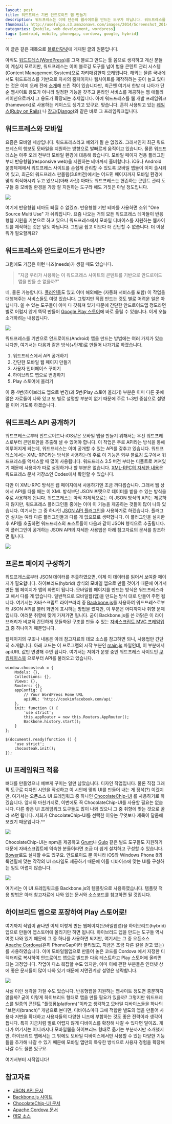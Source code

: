 ```yaml
---
layout: post
title: 워드프레스 기반 안드로이드 앱 만들기
description: 워드프레스는 이제 단순히 웹사이트를 만드는 도구가 아닙니다. 워드프레스를 이용하면 다양한 웹서비스와 모바일 앱들을 쉽게 만들 수도 있습니다. 모바일 안드로이드 앱도 그 중 하나입니다.
thumbnail: http://usefulpa.s3.amazonaws.com/images/2014/Screenshot_20140213_113109.png
categories: [mobile, web development, wordpress] 
tags: [android, mobile, phonegap, cordova, google, hybrid]
---
```


<div class="alert alert-info">
  이 글은 같은 제목으로 <a href="http://www.bloter.net/archives/181062" target="_blank">블로터닷넷</a>에 게재된 글의 원문입니다.
</div>  

아직도 [워드프레스(WordPress)](http://wordpress.org/)를 그저 블로그 만드는 툴 쯤으로 생각하고 계신 분들이 계실지 모르지만, 워드프레스는 이미 블로깅 도구를 넘어 범용 콘텐트 관리 시스템(Content Management System)으로 자리매김한지 오래입니다. 해외는 물론 국내에서도 워드프레스를 기반으로 자사의 홈페이지나 웹사이트를 제작하려는 곳이 늘고 있다는 것은 이미 오래 전에 [소개](/2012/03/17/creating-static-website-with-wordpress/)해 드린 적이 있습니다만, 최근엔 여기서 한발 더 나아가 단순 웹사이트 용도가 아니라 일정한 기능을 갖추고 온라인 서비스를 제공하는 웹 애플리케이션으로까지 그 용도가 확장되는 추세입니다. 아예 워드프레스를 웹 개발 프레임워크(framework)로 사용하는 케이스도 생기고 있구요. 맞습니다. 흔히 사용되고 있는 [레일스(Ruby on Rails)](http://rubyonrails.org/) 나 [장고(Django)](https://www.djangoproject.com/)와 같은 바로 그 프레임워크입니다.

워드프레스와 모바일
-----

요즘은 모바일 세상입니다. 워드프레스라고 예외가 될 순 없겠죠. 그래서인지 최근 워드프레스의 행보도 모바일을 지원하는 방향으로 발빠르게 움직이고 있습니다. 물론 워드프레스는 아주 오래 전부터 모바일 환경에 대응해 왔습니다. 모바일 페이지 전용 플러그인부터 반응형웹(responsive web)을 지원하는 테마까지 즐비합니다. iOS나 Android 운영체제에서 워드프레스 사이트를 손쉽게 관리할 수 있도록 모바일 앱들이 이미 출시되어 있고, 최근의 워드프레스 판올림(3.8버전)에서는 어드민 페이지까지 모바일 환경에 맞춰 최적화시켜 두고 있으니(아래 사진) 아마도 워드프레스는 현존하는 콘텐트 관리 도구들 중 모바일 환경을 가장 잘 지원하는 도구라 해도 거짓은 아닐 정도입니다.

![](https://usefulpa.s3.amazonaws.com/images/2014/Screenshot_20140213_113109.png)

여기에 반응형웹 테마도 빠질 수 없겠죠. 반응형웹 기반 테마를 사용하면 소위 "One Source Multi Use" 가 쉬워집니다. 요즘 나오는 거의 모든 워드프레스 테마들이 반응형웹 지원을 기본으로 하고 있으니 워드프레스에서 모바일 디바이스를 지원하는 웹사이트를 제작하는 것은 일도 아닙니다. 그만큼 쉽고 이보다 더 간단할 수 없습니다. 더 이상 뭐가 필요할까요?

워드프레스와 안드로이드가 만나면?
-----

그럼에도 가끔은 이런 니즈(needs)가 생길 때도 있습니다. 

> "지금 우리가 사용하는 이 워드프레스 사이트의 콘텐트를 기반으로 안드로이드 앱을 만들 순 없을까?"

네, 물론 가능합니다. [플러인들](http://premium.wpmudev.org/blog/5-plugins-to-turn-wordpress-into-a-mobile-app/)도 있고 이미 해외에는 (자동화 서비스를 포함) 이 작업을 대행해주는 서비스들도 여럿 있습니다. 그렇지만 직접 만드는 것도 별로 어려운 일은 아닙니다. 쓸 수 있는 도구들이 이미 다 갖춰져 있기 때문에 간단한 안드로이드앱 정도라면 별로 어렵지 않게 뚝딱 만들어 [Google Play 스토어](https://play.google.com/store)에 바로 올릴 수 있습니다. 이게 오늘 소개하려는 내용입니다. 

![](https://usefulpa.s3.amazonaws.com/images/2014/Screenshot_20140213_113936.png)

워드프레스를 기반으로 안드로이드(Android) 앱을 만드는 방법에는 여러 가지가 있습니다만, 여기서는 다음과 같은 방식(+단계)로 만들어 나가기로 하겠습니다.

1. 워드프레스에서 API 공개하기
2. 간단한 모바일 웹 페이지 만들기
3. 사용자 인터페이스 꾸미기
4. 하이브리드 앱으로 변경하기
5. Play 스토어에 올리기

이 중 4번(하이브리드 앱으로 변경)과 5번(Play 스토어 올리기) 부분은 이미 다른 곳에 많은 자료들이 나와 있고 또 별로 설명할 부분이 없기 때문에 주로 1~3번 중심으로 설명을 이어 가도록 하겠습니다.

워드프레스 API 공개하기
-----

워드프레스로부터 안드로이드나 iOS같은 모바일 앱을 만들기 위해서는 우선 워드프레스로부터 콘텐트만을 추출해 낼 수 있어야 합니다. 이 작업은 주로 API라는 방식을 통해 이루어지게 되는데, 워드프레스는 이미 공개할 수 있는 API를 갖추고 있습니다. 워드프레스에서는 XML-RPC라는 방식을 사용하는데 주로 이 기능은 외부 블로깅 도구에서 워드프레스를 액세스할 때 많이 사용됩니다. 워드프레스 3.5 버전 부터는 디폴트로 켜져있기 때문에 사용자가 따로 설정하거나 할 부분은 없습니다. [XML-RPC의 자세한 내용](http://codex.wordpress.org/XML-RPC_Support)은 워드프레스 문서 저장소인 Codex에서 확인할 수 있습니다. 

다만 이 XML-RPC 방식은 웹 페이지에서 사용하기엔 조금 까다롭습니다. 그래서 웹 상에서 API를 다룰 때는 이 XML 방식보단 JSON 포맷으로 데이터를 받을 수 있는 방식을 주로 사용하게 됩니다. 워드프레스는 아직 자체적으로는 이 JSON 방식의 API는 제공하지 않지만, 워드프레스 플러그인들 중에는 이미 이 기능을 제공하는 것들이 많이 나와 있습니다. 여기서는 그 중 하나인 [JSON API 플러그인](http://wordpress.org/plugins/json-api/)을 사용하기로 하겠습니다. 플러그인 설치는 여타 다른 플러그인들과 다를 게 없으므로 생략합니다. 이 플러그인을 설치한 후 API를 호출하면 워드프레스의 포스트들이 다음과 같이 JSON 형식으로 추출됩니다. 이 플러그인이 공개하는 JSON API의 자세한 사용법은 아래 참고자료의 문서를 참조하면 됩니다.

![](https://usefulpa.s3.amazonaws.com/images/2014/Screenshot_20140213_115801.png)

프론트 페이지 구성하기
-----

워드프레스로부터 JSON 데이터를 추출하였으면, 이제 이 데이터를 읽어서 보여줄 페이지가 필요합니다. 하이브리드(hybrid) 방식의 모바일 앱으로 만들 것이기 때문에 여기서 만든 웹 페이지가 앱의 화면이 됩니다. 모바일웹 페이지를 만드는 방식은 워드프레스라고 해서 다를 게 없습니다. 일반적으로 모바일웹(앱)을 만드는 방식 대로 만들어 주면 됩니다. 여기서는 자바스크립트 라이브러리 중 [Backbone.js](http://backbonejs.org/)를 사용하여 워드프레스로부터 JSON API를 불러 화면에 표시하는 방법을 썼지만, 이 부분은 어디까지나 취향 문제입니다. 여러분 취향에 맞게 가져가면 됩니다. 굳이 Backbone.js를 쓴 까닭은 이 라이브러리가 비교적 간단하게 모듈화된 구조를 만들 수 있는 [자바스크립트 MVC 프레임워크](http://todomvc.com/) 중 하나이기 때문입니다.

웹페이지의 구조나 내용은 아래 참고자료의 데모 소스를 참고하면 되니, 사용법만 간단히 소개합니다. 아래 코드는 이 프로그램의 시작 부분인 [main.js](https://github.com/usefulparadigm/chocosteak/blob/master/app/scripts/main.js) 파일인데, 이 부분에서 apiURL 값만 변경해 주면 됩니다. 여기서는 저희가 운영 중인 워드프레스 사이트인 [쿠킹페이스북](http://cookinfacebook.com/) 으로부터 API를 불러오고 있습니다.

	window.chocosteak = {
	    Models: {},
	    Collections: {},
	    Views: {},
	    Routers: {},
	    appConfig: {
	        // Your WordPress Home URL
	        apiURL: 'http://cookinfacebook.com/api'
	    },
	    init: function () {
	        'use strict';
	        this.appRouter = new this.Routers.AppRouter();
	        Backbone.history.start();
	    }
	};
	
	$(document).ready(function () {
	    'use strict';
	    chocosteak.init();
	});

UI 프레임워크 적용
-----

뼈대를 만들었으니 예쁘게 꾸미는 일만 남았습니다. 디자인 작업입니다. 물론 직접 그래픽 도구로 디자인 시안을 작성하고 이 시안에 맞춰 UI를 만들어 내는 게 정석(?) 이겠지만, 여기서는 오픈소스 UI 프레임워크 중 하나인 [ChocolateChip-UI](http://www.chocolatechip-ui.com/) 를 사용하기로 하겠습니다. 앞서와 마찬가지로, 이번에도 꼭 ChocolateChip-UI를 사용할 필요는 없습니다. 다른 좋은 UI 프레임워크 도구들도 많이 나와 있으니 그 중 취향에 맞는 것으로 골라 쓰면 됩니다. 저희가 ChocolateChip-UI를 선택한 이유는 무엇보다 제목이 달콤해 보였기 때문입니다.^^

![](https://usefulpa.s3.amazonaws.com/images/2014/chocochipuishot.png)

ChocolateChip-UI는 npm을 제공하고 [Grunt](http://gruntjs.com/)나 [Gulp](http://gulpjs.com/) 같은 빌드 도구들도 지원하기 때문에 자바스크립트에 익숙한 분들이라면 조금 더 쉽게 설치하고 구성할 수 있습니다. [Bower](http://bower.io/)로도 설치할 수도 있구요. 안드로이드 뿐 아니라 iOS와 Windows Phone 8의 룩앤필에 맞는 각각의 UI 스타일도 제공하기 때문에 이들 디바이스에 맞는 UI를 구성하는 일도 어렵지 않습니다.

![](https://usefulpa.s3.amazonaws.com/images/2014/chocochipuidemo.png)

여기서는 이 UI 프레임워크를 Backbone.js의 템플릿으로 사용하였습니다. 템플릿 적용 방법은 아래 참고자료에 나와 있는 문서와 소스코드를 참고하면 될 것입니다.

하이브리드 앱으로 포장하여 Play 스토어로!
-----

여기까지 작업이 끝나면 이제 이렇게 만든 웹페이지(모바일웹앱)을 하이브리드(hybrid) 앱으로 만들어 앱스토어에 올리기만 하면 됩니다. 하이브리드 앱을 만드는 도구들 역시 여럿 나와 있기 때문에 그 중 하나를 사용하면 되지만, 여기서는 그 중 오픈소스 [Apache Cordova](http://cordova.apache.org/)(흔히 PhoneGap이라 불리웠고, 지금은 조금 다른 길을 걷고 있는)를 사용하였습니다.  이미 모바일웹앱으로 만들어 놓은 코드를 Cordova 에서 지정한 디렉터리로 복사하여 안드로이드 앱으로 빌드한 다음 테스트하고 Play 스토어에 올리면 되는 과정입니다. 작업이 다소 복잡할 수도 있지만, 이미 이에 관한 부분들은 인터넷 상에 좋은 문서들이 많이 나와 있기 때문에 지면관계상 설명은 생략합니다.

![](https://usefulpa.s3.amazonaws.com/images/2014/cookinfbongoogleplay.png)

사실 이런 생각을 가질 수도 있습니다. 반응형웹을 지원하는 웹사이트 정도면 충분하지 않을까? 굳이 이렇게 하이브리드 형태로 앱을 만들 필요가 있을까? 그렇지만 워드프레스를 일종의 콘텐트 "플랫폼(platform)"이라고 생각하고 모바일 디바이스들을 하나의 "브랜치(branch)" 개념으로 본다면, 디바이스마다 그에 적합한 별도의 앱을 만들어 사용자 저변을 확대하고 사용자들의 다양한 니즈에 부합하는 것도 좋은 전략이라 생각이 듭니다. 특히 지금처럼 별로 어렵지 않게 디바이스를 확장해 나갈 수 있다면 말이죠. 게다가 여기서는 어디까지나 모바일웹을 하이브리드 형태로 옮기는 부분까지만 소개했지만, 하이브리드 앱에서는 그 밖에도 모바일 디바이스에서만 사용할 수 있는 다양한 기능들을 추가해 나갈 수 있기 때문에 모바일 앱만의 특유한 방식으로 사용자 경험을 확장해 나갈 수도 물론 있구요.

여기서부터 시작입니다!

참고자료
-----

* [JSON API 문서](http://wordpress.org/plugins/json-api/other_notes/)
* [Backbone.js 사이트](http://backbonejs.org/)
* [ChocolateChip-UI 문서](http://www.chocolatechip-ui.com/documentation)
* [Apache Cordova 문서](http://cordova.apache.org/docs/en/3.3.0/)
* [데모 소스](https://github.com/usefulparadigm/chocosteak)

